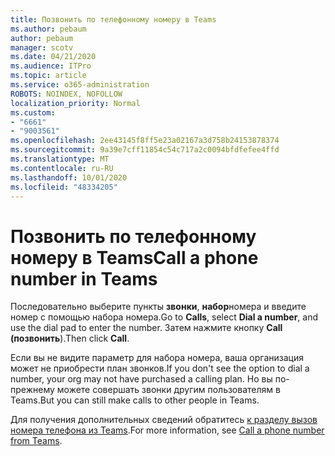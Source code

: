 ```yaml
---
title: Позвонить по телефонному номеру в Teams
ms.author: pebaum
author: pebaum
manager: scotv
ms.date: 04/21/2020
ms.audience: ITPro
ms.topic: article
ms.service: o365-administration
ROBOTS: NOINDEX, NOFOLLOW
localization_priority: Normal
ms.custom:
- "6661"
- "9003561"
ms.openlocfilehash: 2ee43145f8ff5e23a02167a3d758b24153878374
ms.sourcegitcommit: 9a39e7cff11854c54c717a2c0094bfdfefee4ffd
ms.translationtype: MT
ms.contentlocale: ru-RU
ms.lasthandoff: 10/01/2020
ms.locfileid: "48334205"
---
```

# <a name="call-a-phone-number-in-teams"></a><span data-ttu-id="985c5-102">Позвонить по телефонному номеру в Teams</span><span class="sxs-lookup"><span data-stu-id="985c5-102">Call a phone number in Teams</span></span>

<span data-ttu-id="985c5-103">Последовательно выберите пункты  **звонки**,  **набор**номера и введите номер с помощью набора номера.</span><span class="sxs-lookup"><span data-stu-id="985c5-103">Go to  **Calls**, select  **Dial a number**, and use the dial pad to enter the number.</span></span> <span data-ttu-id="985c5-104">Затем нажмите кнопку  **Call (позвонить**).</span><span class="sxs-lookup"><span data-stu-id="985c5-104">Then click  **Call**.</span></span>

<span data-ttu-id="985c5-105">Если вы не видите параметр для набора номера, ваша организация может не приобрести план звонков.</span><span class="sxs-lookup"><span data-stu-id="985c5-105">If you don't see the option to dial a number, your org may not have purchased a calling plan.</span></span> <span data-ttu-id="985c5-106">Но вы по-прежнему можете совершать звонки другим пользователям в Teams.</span><span class="sxs-lookup"><span data-stu-id="985c5-106">But you can still make calls to other people in Teams.</span></span>  

<span data-ttu-id="985c5-107">Для получения дополнительных сведений обратитесь [к разделу вызов номера телефона из Teams](https://support.microsoft.com/office/20d24ace-2851-4c29-8441-30dd2a5cf078).</span><span class="sxs-lookup"><span data-stu-id="985c5-107">For more information, see [Call a phone number from Teams](https://support.microsoft.com/office/20d24ace-2851-4c29-8441-30dd2a5cf078).</span></span>
